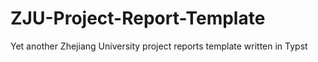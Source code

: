# ZJU-Project-Report-Template

Yet another Zhejiang University project reports template written in Typst

